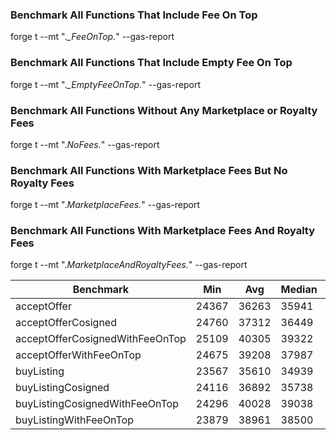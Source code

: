 ### Benchmark All Functions That Include Fee On Top

forge t --mt ".*_FeeOnTop.*" --gas-report

### Benchmark All Functions That Include Empty Fee On Top

forge t --mt ".*_EmptyFeeOnTop.*" --gas-report

### Benchmark All Functions Without Any Marketplace or Royalty Fees

forge t --mt ".*NoFees.*" --gas-report

### Benchmark All Functions With Marketplace Fees But No Royalty Fees

forge t --mt ".*MarketplaceFees.*" --gas-report

### Benchmark All Functions With Marketplace Fees And Royalty Fees

forge t --mt ".*MarketplaceAndRoyaltyFees.*" --gas-report

| Benchmark                       | Min             | Avg     | Median  | Max     | # calls |
|---------------------------------|-----------------|---------|---------|---------|---------|
| acceptOffer                     | 24367           | 36263   | 35941   | 124799  | 9000    |
| acceptOfferCosigned             | 24760           | 37312   | 36449   | 125303  | 18000   |
| acceptOfferCosignedWithFeeOnTop | 25109           | 40305   | 39322   | 138004  | 36000   |
| acceptOfferWithFeeOnTop         | 24675           | 39208   | 37987   | 137450  | 18000   |
| buyListing                      | 23567           | 35610   | 34939   | 120487  | 6000    |
| buyListingCosigned              | 24116           | 36892   | 35738   | 121172  | 6000    |
| buyListingCosignedWithFeeOnTop  | 24296           | 40028   | 39038   | 131663  | 12000   |
| buyListingWithFeeOnTop          | 23879           | 38961   | 38500   | 131141  | 12000   |